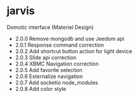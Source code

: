 jarvis
======

Domotic interface (Materiel Design)

* 2.0.0 Remove mongodb and use Jeedom api
* 2.0.1 Response command correction
* 2.0.2 Add shortcut button action for light device
* 2.0.3 Slide api correction
* 2.0.4 XBMC Navigation correction
* 2.0.5 Add favorite selection
* 2.0.6 Externalize navigation
* 2.0.7 Add socketio node_modules
* 2.0.8 Add color style